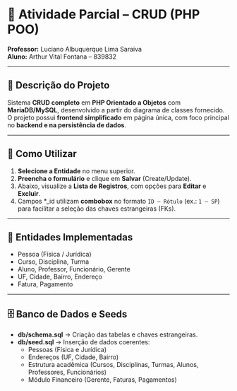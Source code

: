 # 📌 Atividade Parcial – CRUD (PHP POO)

**Professor:** Luciano Albuquerque Lima Saraiva  
**Aluno:** Arthur Vital Fontana – 839832  

---

## 🎯 Descrição do Projeto
Sistema **CRUD completo** em **PHP Orientado a Objetos** com **MariaDB/MySQL**, desenvolvido a partir do diagrama de classes fornecido.  
O projeto possui **frontend simplificado** em página única, com foco principal no **backend e na persistência de dados**.  

---

## 🧭 Como Utilizar
1. **Selecione a Entidade** no menu superior.  
2. **Preencha o formulário** e clique em **Salvar** (Create/Update).  
3. Abaixo, visualize a **Lista de Registros**, com opções para **Editar** e **Excluir**.  
4. Campos *_id utilizam **combobox** no formato `ID – Rótulo` (ex.: `1 – SP`) para facilitar a seleção das chaves estrangeiras (FKs).  

---

## 📂 Entidades Implementadas
- Pessoa (Física / Jurídica)  
- Curso, Disciplina, Turma  
- Aluno, Professor, Funcionário, Gerente  
- UF, Cidade, Bairro, Endereço  
- Fatura, Pagamento  

---

## 🗄️ Banco de Dados e Seeds
- **db/schema.sql** → Criação das tabelas e chaves estrangeiras.  
- **db/seed.sql** → Inserção de dados coerentes:  
  - Pessoas (Física e Jurídica)  
  - Endereços (UF, Cidade, Bairro)  
  - Estrutura acadêmica (Cursos, Disciplinas, Turmas, Alunos, Professores, Funcionários)  
  - Módulo Financeiro (Gerente, Faturas, Pagamentos)  
